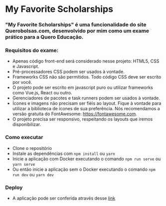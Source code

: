 # My Favorite Scholarships

### "My Favorite Scholarships" é uma funcionalidade do site Querobolsas.com, desenvolvido por mim como um exame prático para a Quero Educação.

### Requisitos do exame:
* Apenas código front-end será considerado nesse projeto: HTML5, CSS e Javascript.
* Pré-processadores CSS podem ser usados à vontade.
* Frameworks CSS não são permitidos. Todo código CSS deve ser escrito por você.
* O projeto pode ser escrito em javascript puro ou utilizar frameworks como Vue.js, React ou outro.
* Gerenciadores de pacotes e task runners podem ser usados à vontade.
* Ícones e imagens não precisam ser fiéis ao layout. Fique à vontade para utilizar a biblioteca de ícones de sua preferência. Nós recomendamos a versão gratuita do FontAwesome: https://fontawesome.com.
* O projeto precisa ser responsivo, respeitando os layouts que iremos disponibilizar.

### Como executar

- Clone o repositório
- Instale as dependências com `npm install` ou `yarn`
- Inicie a aplicação com Docker executando o comando `npm run serve` ou `yarn serve`
- Ou então inicie a aplicação sem o Docker executando o comando `npm run dev` ou `yarn dev`

### Deploy
- A aplicação pode ser conferida através desse [link](https://my-favorite-scholarships.vercel.app/)

